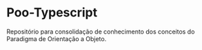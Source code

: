 # Poo-Typescript

Repositório para consolidação de conhecimento dos conceitos do Paradigma de Orientação a Objeto.
